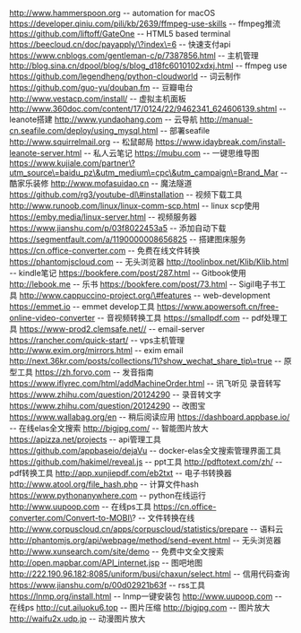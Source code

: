 http://www.hammerspoon.org -- automation for macOS
https://developer.qiniu.com/pili/kb/2639/ffmpeg-use-skills -- ffmpeg推流
https://github.com/liftoff/GateOne -- HTML5 based terminal
https://beecloud.cn/doc/payapply/\?index\=6 -- 快速支付api
https://www.cnblogs.com/gentleman-c/p/7387856.html -- 主机管理
http://blog.sina.cn/dpool/blog/s/blog_d18fc6010102xdxj.html -- ffmpeg use
https://github.com/legendheng/python-cloudworld -- 词云制作
https://github.com/guo-yu/douban.fm -- 豆瓣电台
http://www.vestacp.com/install/ -- 虚拟主机面板
http://www.360doc.com/content/17/0124/22/9462341_624606139.shtml -- leanote搭建
http://www.yundaohang.com -- 云导航
http://manual-cn.seafile.com/deploy/using_mysql.html -- 部署seafile
http://www.squirrelmail.org -- 松鼠邮局
https://www.idaybreak.com/install-leanote-server.html -- 私人云笔记
https://mubu.com -- 一键思维导图
https://www.kujiale.com/partner\?utm_source\=baidu_pz\&utm_medium\=cpc\&utm_campaign\=Brand_Mar -- 酷家乐装修
http://www.mofasuidao.cn -- 魔法隧道
https://github.com/rg3/youtube-dl\#installation -- 视频下载工具
http://www.runoob.com/linux/linux-comm-scp.html -- linux scp使用
https://emby.media/linux-server.html -- 视频服务器
https://www.jianshu.com/p/03f8022453a5 -- 添加自动下载
https://segmentfault.com/a/1190000008656825 -- 搭建图床服务
https://cn.office-converter.com -- 免费在线文件转换
https://phantomjscloud.com -- 无头浏览器
http://toolinbox.net/Klib/Klib.html -- kindle笔记
https://bookfere.com/post/287.html -- Gitbook使用
http://lebook.me -- 乐书
https://bookfere.com/post/73.html -- Sigil电子书工具
http://www.cappuccino-project.org/\#features -- web-development
https://emmet.io -- emmet develop工具
https://www.apowersoft.cn/free-online-video-converter -- 音视频转换工具
https://smallpdf.com -- pdf处理工具
https://www-prod2.clemsafe.net// -- email-server
https://rancher.com/quick-start/ -- vps主机管理
http://www.exim.org/mirrors.html -- exim email
http://next.36kr.com/posts/collections/1\?show_wechat_share_tip\=true -- 原型工具
https://zh.forvo.com -- 发音指南
https://www.iflyrec.com/html/addMachineOrder.html -- 讯飞听见 录音转写
https://www.zhihu.com/question/20124290 -- 录音转文字
https://www.zhihu.com/question/20124290 -- 改图宝
https://www.wallabag.org/en -- 稍后阅读应用
https://dashboard.appbase.io/ -- 在线elas全文搜索
http://bigjpg.com/ -- 智能图片放大
https://apizza.net/projects -- api管理工具
https://github.com/appbaseio/dejaVu -- docker-elas全文搜索管理界面工具
https://github.com/hakimel/reveal.js -- ppt工具
http://pdftotext.com/zh/ -- pdf转换工具
http://app.xunjiepdf.com/eb2txt -- 电子书转换器
http://www.atool.org/file_hash.php -- 计算文件hash
https://www.pythonanywhere.com -- python在线运行
http://www.uupoop.com -- 在线ps工具
https://cn.office-converter.com/Convert-to-MOBI\? -- 文件转换在线
http://www.corpuscloud.cn/apps/corpuscloud/statistics/prepare -- 语料云
http://phantomjs.org/api/webpage/method/send-event.html -- 无头浏览器
http://www.xunsearch.com/site/demo -- 免费中文全文搜索
http://open.mapbar.com/API_internet.jsp -- 图吧地图
http://222.190.96.182:8085/uniform/busi/chaxun/select.html -- 信用代码查询
https://www.jianshu.com/p/00d02921b63f -- rss工具
https://lnmp.org/install.html -- lnmp一键安装包
http://www.uupoop.com -- 在线ps
http://cut.ailuoku6.top -- 图片压缩
http://bigjpg.com -- 图片放大
http://waifu2x.udp.jp -- 动漫图片放大
